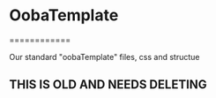 # OobaTemplate
============

Our standard "oobaTemplate" files, css and structue


## THIS IS OLD AND NEEDS DELETING
